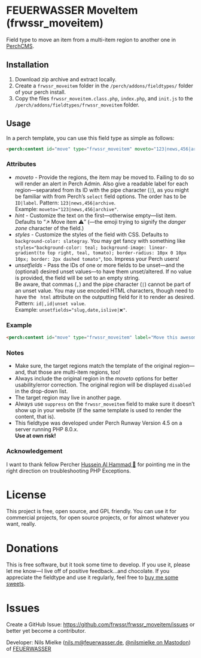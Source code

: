 # FEUERWASSER MoveItem (frwssr_moveitem)
Field type to move an item from a multi-item region to another one in [PerchCMS](https://grabaperch.com/).

## Installation

1. Download zip archive and extract locally.
2. Create a `frwssr_moveitem` folder in the `/perch/addons/fieldtypes/` folder of your perch install.
3. Copy the files `frwssr_moveitem.class.php`, `index.php`, and `init.js` to the `/perch/addons/fieldtypes/frwssr_moveitem` folder.

## Usage
In a perch template, you can use this field type as simple as follows:
```html
<perch:content id="move" type="frwssr_moveitem" moveto="123|news,456|archive" suppress>
```

### Attributes
- *moveto* - Provide the regions, the item may be moved to. Failing to do so will render an alert in Perch Admin. Also give a readable label for each region—separated from its ID with the pipe character (`|`), as you might be familiar with from Perch’s `select` field options. The order has to be `ID|label`.
Pattern: `123|news,456|archive`.  
Example: `moveto="123|news,456|archive"`.
- *hint* - Customize the text on the first—otherwise empty—list item. Defaults to “↗️ Move item ⚠️” (—the emoji trying to signify the *danger zone* character of the field.)
- *styles* - Customize the styles of the field with CSS. Defaults to `background-color: slategray`. You may get fancy with something like `styles="background-color: teal; background-image: linear-gradient(to top right, teal, tomato); border-radius: 10px 0 10px 10px; border: 2px dashed tomato"`, too. Impress your Perch users!
- *unsetfields* - Pass the IDs of one or more fields to be unset—and the (optional) desired unset values—to have them unset/altered. If no value is provided, the field will be set to an empty string.  
Be aware, that commas (`,`) and the pipe character (`|`) cannot be part of an unset value. You may use encoded HTML characters, though need to have the ` html` attribute on the outputting field for it to render as desired.   
Pattern: `id|,id|unset value`.  
Example: `unsetfields="slug,date,islive|❌"`.

### Example
```html
<perch:content id="move" type="frwssr_moveitem" label="Move this awesome item" hint="Select target region" moveto="123|news,456|archive" hint="Select target region" styles="linear-gradient(to top right, teal, tomato)" unsetfields="slug,date,islive|❌" help="Beware: The move will be executed ON CHANGE of this field." suppress>
```

### Notes
- Make sure, the target regions match the template of the original region—and, that those are multi-item regions, too! 
- Always include the original region in the *moveto* options for better usability/error correction. The original region will be displayed `disabled` in the drop-down list.
- The target region may live in another page.
- Always use `suppress` on the `frwssr_moveitem` field to make sure it doesn’t show up in your website (if the same template is used to render the content, that is).
- This fieldtype was developed under Perch Runway Version 4.5 on a server running PHP 8.0.x.  
**Use at own risk!**

### Acknowledgement
I want to thank fellow Percher [Hussein Al Hammad :whale:](https://hussein-alhammad.com/) for pointing me in the right direction on troubleshooting PHP Exceptions.


# License
This project is free, open source, and GPL friendly. You can use it for commercial projects, for open source projects, or for almost whatever you want, really.

# Donations
This is free software, but it took some time to develop. If you use it, please let me know—I live off of positive feedback…and chocolate.
If you appreciate the fieldtype and use it regularly, feel free to [buy me some sweets](https://paypal.me/nlsmlk).

# Issues
Create a GitHub Issue: https://github.com/frwssr/frwssr_moveitem/issues or better yet become a contributor.

Developer: Nils Mielke (nils.m@feuerwasser.de, [@nilsmielke on Mastodon](https://det.social/@nilsmielke)) of [FEUERWASSER](https://www.feuerwasser.de)
